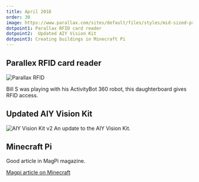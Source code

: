 ```yaml
---
title: April 2018
order: 30
image: https://www.parallax.com/sites/default/files/styles/mid-sized-product/public/28140.png?itok=JyhSKKgy
dotpoint1: Parallax RFID card reader
dotpoint2:  Updated AIY Vision Kit
dotpoint3: Creating buildings in Minecraft Pi
---
```


## Parallex RFID card reader
![Parallax RFID](https://learn.parallax.com/sites/default/files/content/propeller-c-tutorials/simple-devices/RFID/RFID-01.png)

Bill S was playing with his ActivityBot 360 robot, this daughterboard gives RFID access.

## Updated AIY Vision Kit
![AIY Vision Kit v2](https://www.raspberrypi.org/app/uploads/2018/04/vision-000-768x567.jpg)
An update to the AIY Vision Kit.

## Minecraft Pi
Good article in MagPi magazine.

[Magpi article on Minecraft](https://www.raspberrypi.org/blog/build-minecraft-house-using-python/)
